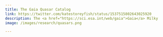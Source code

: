 ```yaml
---
title: The Gaia Quasar Catalog
link: https://twitter.com/katestoreyfish/status/1537515802643025920
description: The <a href="https://sci.esa.int/web/gaia">Gaia</a> Milky Way mission incidentally observed 6.6 million quasar candidates! I am working with a team of collaborators to produce a quasar catalog for large-scale structure cosmology. We are improving the redshift estimates and modelling the selection funciton, and starting to make some cosmological measurements---stay tuned!
image: /images/research/quasars.png

---
```

